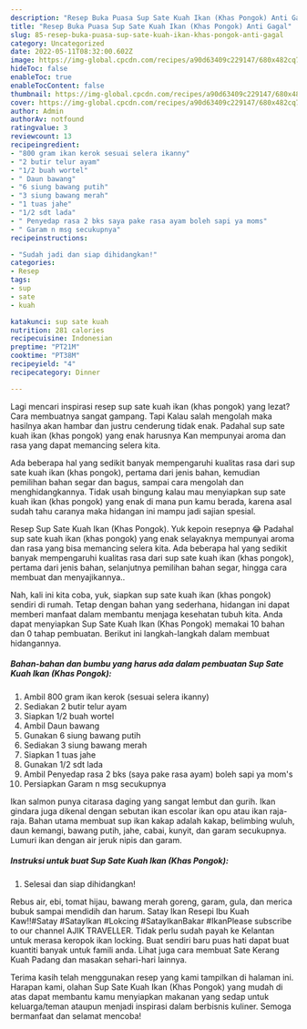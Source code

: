 ```yaml
---
description: "Resep Buka Puasa Sup Sate Kuah Ikan (Khas Pongok) Anti Gagal"
title: "Resep Buka Puasa Sup Sate Kuah Ikan (Khas Pongok) Anti Gagal"
slug: 85-resep-buka-puasa-sup-sate-kuah-ikan-khas-pongok-anti-gagal
category: Uncategorized
date: 2022-05-11T08:32:00.602Z
image: https://img-global.cpcdn.com/recipes/a90d63409c229147/680x482cq70/sup-sate-kuah-ikan-khas-pongok-foto-resep-utama.jpg
hideToc: false
enableToc: true
enableTocContent: false
thumbnail: https://img-global.cpcdn.com/recipes/a90d63409c229147/680x482cq70/sup-sate-kuah-ikan-khas-pongok-foto-resep-utama.jpg
cover: https://img-global.cpcdn.com/recipes/a90d63409c229147/680x482cq70/sup-sate-kuah-ikan-khas-pongok-foto-resep-utama.jpg
author: Admin
authorAv: notfound
ratingvalue: 3
reviewcount: 13
recipeingredient:
- "800 gram ikan kerok sesuai selera ikanny"
- "2 butir telur ayam"
- "1/2 buah wortel"
- " Daun bawang"
- "6 siung bawang putih"
- "3 siung bawang merah"
- "1 tuas jahe"
- "1/2 sdt lada"
- " Penyedap rasa 2 bks saya pake rasa ayam boleh sapi ya moms"
- " Garam n msg secukupnya"
recipeinstructions:

- "Sudah jadi dan siap dihidangkan!"
categories:
- Resep
tags:
- sup
- sate
- kuah

katakunci: sup sate kuah 
nutrition: 281 calories
recipecuisine: Indonesian
preptime: "PT21M"
cooktime: "PT38M"
recipeyield: "4"
recipecategory: Dinner

---
```



Lagi mencari inspirasi resep sup sate kuah ikan (khas pongok) yang lezat? Cara membuatnya sangat gampang. Tapi Kalau salah mengolah maka hasilnya akan hambar dan justru cenderung tidak enak. Padahal sup sate kuah ikan (khas pongok) yang enak harusnya Kan mempunyai aroma dan rasa yang dapat memancing selera kita.


Ada beberapa hal yang sedikit banyak mempengaruhi kualitas rasa dari sup sate kuah ikan (khas pongok), pertama dari jenis bahan, kemudian pemilihan bahan segar dan bagus, sampai cara mengolah dan menghidangkannya. Tidak usah bingung kalau mau menyiapkan sup sate kuah ikan (khas pongok) yang enak di mana pun kamu berada, karena asal sudah tahu caranya maka hidangan ini mampu jadi sajian spesial.

Resep Sup Sate Kuah Ikan (Khas Pongok). Yuk kepoin resepnya 😂 Padahal sup sate kuah ikan (khas pongok) yang enak selayaknya mempunyai aroma dan rasa yang bisa memancing selera kita. Ada beberapa hal yang sedikit banyak mempengaruhi kualitas rasa dari sup sate kuah ikan (khas pongok), pertama dari jenis bahan, selanjutnya pemilihan bahan segar, hingga cara membuat dan menyajikannya..


Nah, kali ini kita coba, yuk, siapkan sup sate kuah ikan (khas pongok) sendiri di rumah. Tetap dengan bahan yang sederhana, hidangan ini dapat memberi manfaat dalam membantu menjaga kesehatan tubuh kita. Anda dapat menyiapkan Sup Sate Kuah Ikan (Khas Pongok) memakai 10 bahan dan 0 tahap pembuatan. Berikut ini langkah-langkah dalam membuat hidangannya.

<!--inarticleads1-->

##### Bahan-bahan dan bumbu yang harus ada dalam pembuatan Sup Sate Kuah Ikan (Khas Pongok):

1. Ambil 800 gram ikan kerok (sesuai selera ikanny)
1. Sediakan 2 butir telur ayam
1. Siapkan 1/2 buah wortel
1. Ambil  Daun bawang
1. Gunakan 6 siung bawang putih
1. Sediakan 3 siung bawang merah
1. Siapkan 1 tuas jahe
1. Gunakan 1/2 sdt lada
1. Ambil  Penyedap rasa 2 bks (saya pake rasa ayam) boleh sapi ya mom&#39;s
1. Persiapkan  Garam n msg secukupnya


Ikan salmon punya citarasa daging yang sangat lembut dan gurih. Ikan gindara juga dikenal dengan sebutan ikan escolar ikan opu atau ikan raja-raja. Bahan utama membuat sup ikan kakap adalah kakap, belimbing wuluh, daun kemangi, bawang putih, jahe, cabai, kunyit, dan garam secukupnya. Lumuri ikan dengan air jeruk nipis dan garam. 

<!--inarticleads2-->

##### Instruksi untuk buat Sup Sate Kuah Ikan (Khas Pongok):


1. Selesai dan siap dihidangkan!

Rebus air, ebi, tomat hijau, bawang merah goreng, garam, gula, dan merica bubuk sampai mendidih dan harum. Satay Ikan Resepi Ibu Kuah Kaw!!#Satay #SatayIkan #Lokcing #SatayIkanBakar #IkanPlease subscribe to our channel AJIK TRAVELLER. Tidak perlu sudah payah ke Kelantan untuk merasa keropok ikan locking. Buat sendiri baru puas hati dapat buat kuantiti banyak untuk famili anda. Lihat juga cara membuat Sate Kerang Kuah Padang dan masakan sehari-hari lainnya. 

Terima kasih telah menggunakan resep yang kami tampilkan di halaman ini. Harapan kami, olahan Sup Sate Kuah Ikan (Khas Pongok) yang mudah di atas dapat membantu kamu menyiapkan makanan yang sedap untuk keluarga/teman ataupun menjadi inspirasi dalam berbisnis kuliner. Semoga bermanfaat dan selamat mencoba!
